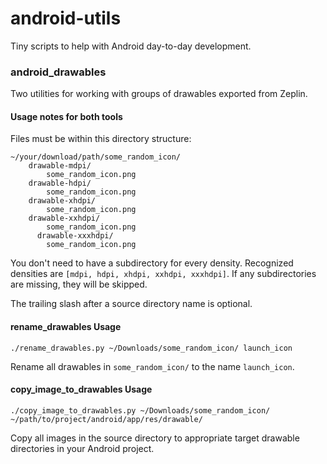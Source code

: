 # android-utils

Tiny scripts to help with Android day-to-day development.

### android_drawables
Two utilities for working with groups of drawables exported from Zeplin.

#### Usage notes for both tools

Files must be within this directory structure:

```
~/your/download/path/some_random_icon/
    drawable-mdpi/
        some_random_icon.png
    drawable-hdpi/
        some_random_icon.png
    drawable-xhdpi/
        some_random_icon.png
    drawable-xxhdpi/
        some_random_icon.png
      drawable-xxxhdpi/
        some_random_icon.png
```

You don't need to have a subdirectory for every density. Recognized densities are `[mdpi, hdpi, xhdpi, xxhdpi, xxxhdpi]`. If any subdirectories are missing, they will be skipped.

The trailing slash after a source directory name is optional.

#### rename_drawables Usage

`./rename_drawables.py ~/Downloads/some_random_icon/ launch_icon`

Rename all drawables in `some_random_icon/` to the name `launch_icon`.

#### copy_image_to_drawables Usage

`./copy_image_to_drawables.py ~/Downloads/some_random_icon/  ~/path/to/project/android/app/res/drawable/`

Copy all images in the source directory to appropriate target drawable directories in your Android project.
